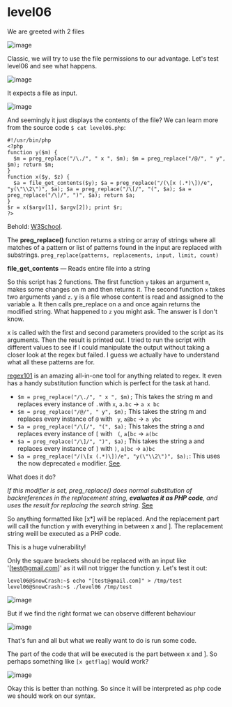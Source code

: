 # level06
We are greeted with 2 files

![image](https://github.com/user-attachments/assets/e705909d-7955-4dda-82f1-556b08d28e73)

Classic, we will try to use the file permissions to our advantage. Let's test level06 and see what happens.

![image](https://github.com/user-attachments/assets/6cce5522-b0d1-45d8-8b54-dfed3e628d6b)

It expects a file as input.

![image](https://github.com/user-attachments/assets/fcf9a06a-e847-479a-a539-a96af71835f9)

And seemingly it just displays the contents of the file? We can learn more from the source code `$ cat level06.php`:

```
#!/usr/bin/php
<?php
function y($m) {
  $m = preg_replace("/\./", " x ", $m); $m = preg_replace("/@/", " y", $m); return $m;
}
function x($y, $z) {
  $a = file_get_contents($y); $a = preg_replace("/(\[x (.*)\])/e", "y(\"\\2\")", $a); $a = preg_replace("/\[/", "(", $a); $a = 
preg_replace("/\]/", ")", $a); return $a;
}
$r = x($argv[1], $argv[2]); print $r;
?>
```
Behold: [W3School](https://www.w3schools.com/php/php_syntax.asp). 

The **preg_replace()** function returns a string or array of strings where all matches of a pattern or list of patterns found in the input are replaced with substrings. `preg_replace(patterns, replacements, input, limit, count)`

**file_get_contents** — Reads entire file into a string

So this script has 2 functions. The first function `y` takes an argument `m`, makes some changes on m and then returns it. The second function `x` takes two arguments `y`and `z`. y is a file whose content is read and assigned to the variable `a`. It then calls pre_replace on a and once again returns the modified string. What happened to `z` you might ask. The answer is I don't know. 

x is called with the first and second parameters provided to the script as its arguments. Then the result is printed out. I tried to run the script with different values to see if I could manipulate the output without taking a closer look at the regex but failed. I guess we actually have to understand what all these patterns are for.

[regex101](https://regex101.com/) is an amazing all-in-one tool for anything related to regex. It even has a handy substitution function which is perfect for the task at hand.

- `$m = preg_replace("/\./", " x ", $m);` This takes the string m and replaces every instance of `.`with ` x `, `a.bc` -> `a x bc`
- `$m = preg_replace("/@/", " y", $m);` This takes the string m and replaces every instance of `@` with ` y`, `a@bc` -> `a ybc`  
- `$a = preg_replace("/\[/", "(", $a);` This takes the string a and replaces every instance of `[` with ` (`, `a[bc` -> `a(bc`
- `$a = preg_replace("/\]/", ")", $a);` This takes the string a and replaces every instance of `]` with `)`, `a]bc` -> `a)bc`
-  `$a = preg_replace("/(\[x (.*)\])/e", "y(\"\\2\")", $a);`: This uses the now deprecated `e` modifier. [See](https://www.php.net/manual/en/reference.pcre.pattern.modifiers.php).

What does it do?

_If this modifier is set, preg_replace() does normal substitution of backreferences in the replacement string, **evaluates it as PHP code**, and uses the result for replacing the search string._ [See](https://wiki.php.net/rfc/remove_preg_replace_eval_modifier)

So anything formatted like [x*] will be replaced. And the replacement part will call the function y with everything in between x and ]. The replacement string weill be executed as a PHP code.

This is a huge vulnerability!

Only the square brackets should be replaced with an input like '[test@gmail.com]' as it will not trigger the function y. Let's test it out:

`level06@SnowCrash:~$ echo "[test@gmail.com]" > /tmp/test`
`level06@SnowCrash:~$ ./level06 /tmp/test`

![image](https://github.com/user-attachments/assets/7db9f00c-7dfe-4682-965e-f26a5acda24e)

But if we find the right format we can observe different behaviour

![image](https://github.com/user-attachments/assets/0dcb8215-bc40-4bcb-9a54-5575b24f5e56)

That's fun and all but what we really want to do is run some code.

The part of the code that will be executed is the part between x and ]. 
So perhaps something like `[x getflag]` would work?

![image](https://github.com/user-attachments/assets/2e1ddd1b-6cf3-42a8-9427-e52e05d7527f)

Okay this is better than nothing. So since it will be interpreted as php code we should work on our syntax.


